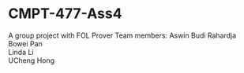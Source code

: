 # CMPT-477-Ass4
A group project with FOL Prover
Team members:
Aswin Budi Rahardja  
Bowei Pan  
Linda Li  
UCheng Hong
